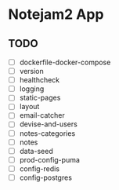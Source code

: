 # Notejam2 App

## TODO

- [ ] dockerfile-docker-compose
- [ ] version
- [ ] healthcheck
- [ ] logging
- [ ] static-pages
- [ ] layout
- [ ] email-catcher
- [ ] devise-and-users
- [ ] notes-categories
- [ ] notes
- [ ] data-seed
- [ ] prod-config-puma
- [ ] config-redis
- [ ] config-postgres